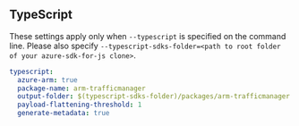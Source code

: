 ## TypeScript

These settings apply only when `--typescript` is specified on the command line.
Please also specify `--typescript-sdks-folder=<path to root folder of your azure-sdk-for-js clone>`.

``` yaml $(typescript)
typescript:
  azure-arm: true
  package-name: arm-trafficmanager
  output-folder: $(typescript-sdks-folder)/packages/arm-trafficmanager
  payload-flattening-threshold: 1
  generate-metadata: true
```
